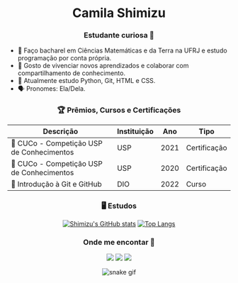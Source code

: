 <h1 align="center">Camila Shimizu
<h3 align="center">Estudante curiosa 🔎</h3>

- 🌱 Faço bacharel em Ciências Matemáticas e da Terra na UFRJ e estudo programação por conta própria.
- 🤗 Gosto de vivenciar novos aprendizados e colaborar com compartilhamento de conhecimento.
- 📖 Atualmente estudo Python, Git, HTML e CSS.
- 🗣 Pronomes: Ela/Dela.

<div align="center">

### 🏆 Prêmios, Cursos e Certificações

Descrição   | Instituição   | Ano | Tipo
--------- | --------- | ------ | ------
🏅 CUCo - Competição USP de Conhecimentos | USP | 2021 | Certificação
🏅 CUCo - Competição USP de Conhecimentos | USP | 2020 | Certificação
🏅 Introdução à Git e GitHub | DIO | 2022 | Curso

<div align="center">

### 🖥 Estudos
   
[![Shimizu's GitHub stats](https://github-readme-stats.vercel.app/api?username=milashimizu&show_icons=true&theme=slateorange)](https://github.com/anuraghazra/github-readme-stats)
[![Top Langs](https://github-readme-stats.vercel.app/api/top-langs/?username=milashimizu&layout=compact&theme=slateorange)](https://github.com/anuraghazra/github-readme-stats)

    
<div align="center">

### Onde me encontar 🔎
  <a href="https://instagram.com/shimizu.mii" target="_blank"><img src="https://img.shields.io/badge/-Instagram-%23E4405F?style=for-the-badge&logo=instagram&logoColor=white" target="_blank"></a>
  <a href = "mailto:shimizu.miii@gmail.com"><img src="https://img.shields.io/badge/-Gmail-%23333?style=for-the-badge&logo=gmail&logoColor=white" target="_blank"></a>
  <a href="https://www.linkedin.com/in/camilashimizu/" target="_blank"><img src="https://img.shields.io/badge/-LinkedIn-%230077B5?style=for-the-badge&logo=linkedin&logoColor=white" target="_blank"></a> 
   
</div>

![snake gif](https://github.com/milashimizu/milashimizu/blob/output/github-contribution-grid-snake.svg)

